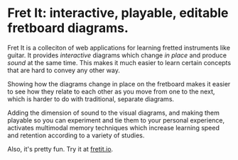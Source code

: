 # Fret It: interactive, playable, editable fretboard diagrams.

Fret It is a colleciton of web applications for learning fretted instruments like guitar.
It provides *interactive* diagrams which change *in place* and produce *sound* at the same time.
This makes it much easier to learn certain concepts that are hard to convey any other way.

Showing how the diagrams change in place on the fretboard makes it easier to see how they relate to each other as you move from one to the next,
which is harder to do with traditional, separate diagrams.

Adding the dimension of sound to the visual diagrams,
and making them playable so you can experiment and tie them to your personal experience,
activates multimodal memory techniques 
which increase learning speed and retention according to a variety of studies.

Also, it's pretty fun. Try it at [fretit.io](https://fretit.io).